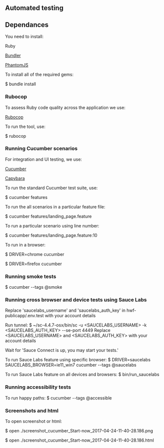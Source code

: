 ## Automated testing

## Dependances

You need to install:

Ruby

[Bundler](http://bundler.io/)

[PhantomJS](https://github.com/teampoltergeist/poltergeist#installing-phantomjs)

To install all of the required gems:

$ bundle install

### Rubocop

To assess Ruby code quality across the application we use:

[Rubocop](https://github.com/bbatsov/rubocop)

To run the tool, use:

$ rubocop

### Running Cucumber scenarios

For integration and UI testing, we use:

[Cucumber](http://cukes.info/)

[Capybara](https://github.com/jnicklas/capybara)

To run the standard Cucumber test suite, use:

$ cucumber features 

To run the all scenarios in a particular feature file:

$ cucumber features/landing_page.feature  

To run a particular scenario using line number:

$ cucumber features/landing_page.feature:10 

To run in a browser:

$ DRIVER=chrome cucumber

$ DRIVER=firefox cucumber

### Running smoke tests

$ cucumber --tags @smoke

### Running cross browser and device tests using Sauce Labs

Replace 'saucelabs_username' and 'saucelabs_auth_key' in hwf-publicapp/.env.test with your account details

Run tunnel:
$ ~/sc-4.4.7-osx/bin/sc -u <SAUCELABS_USERNAME> -k <SAUCELABS_AUTH_KEY> --se-port 4449
Replace <SAUCELABS_USERNAME> and <SAUCELABS_AUTH_KEY> with your account details

Wait for 'Sauce Connect is up, you may start your tests.'

To run Sauce Labs feature using specific browser:
$ DRIVER=saucelabs SAUCELABS_BROWSER=ie11_win7 cucumber --tags @saucelabs

To run Sauce Labs feature on all devices and browsers:
$ bin/run_saucelabs

### Running accessibility tests

To run happy paths:
$ cucumber --tags @accessible

### Screenshots and html

To open screenshot or html:

$ open ./screenshot_cucumber_Start-now_2017-04-24-11-40-28.186.png

$ open ./screenshot_cucumber_Start-now_2017-04-24-11-40-28.186.html
